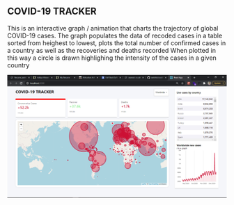 ## COVID-19 TRACKER

This is an interactive graph / animation that charts the trajectory of global COVID-19 cases.
The graph populates the data of recoded cases in a table sorted from heighest to lowest,
plots the total number of confirmed cases in a country as well as the recoveries and deaths recorded
When plotted in this way a circle is drawn highlighing the intensity of the cases in a given country




<img src='https://github.com/AA-Arnold/covid-19-tracker/blob/master/covid-demo.png' alt='imagedemo'>
